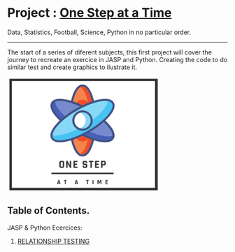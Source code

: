 #  Project : [One Step at a Time](https://aliwualk.github.io/One-Step-at-a-Time/)

Data, Statistics, Football, Science, Python in no particular order.

- - -

The start of a series of diferent subjects, this first project will cover the journey to recreate an exercice in JASP and Python. Creating the code to do similar test and create graphics to ilustrate it.

<img src="/images/Onstep2.png" alt="drawing" width="350"/>

## Table of Contents. 

JASP & Python Ecercices:

1.	[RELATIONSHIP TESTING](/exercise1.md)
